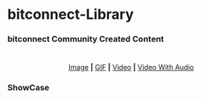 # bitconnect-Library

### bitconnect Community Created Content

#

[<p align="center">Image]( "") **|** [GIF]( "") **|** [Video]( "") **|** [Video With Audio]( "")</p>

### ShowCase
